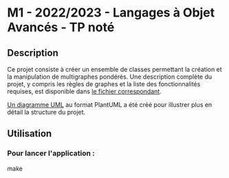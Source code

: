 # M1 - 2022/2023 - Langages à Objet Avancés - TP noté

## Description
Ce projet consiste à créer un ensemble de classes permettant la création et la manipulation de multigraphes pondérés.
Une description complète du projet, y compris les règles de graphes et la liste des fonctionnalités requises, est disponible dans [le fichier correspondant](docs/sujet.pdf).

[Un diagramme UML](docs/Diagram.puml) au format PlantUML a été créé pour illustrer plus en détail la structure du projet.

## Utilisation
### Pour lancer l'application :
make
